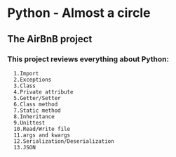 #  Python - Almost a circle

## The AirBnB project 
### This project reviews everything about **Python**:
    
      1.Import
      2.Exceptions
      3.Class
      4.Private attribute
      5.Getter/Setter
      6.Class method
      7.Static method
      8.Inheritance
      9.Unittest
      10.Read/Write file
      11.args and kwargs
      12.Serialization/Deserialization
      13.JSON
  
